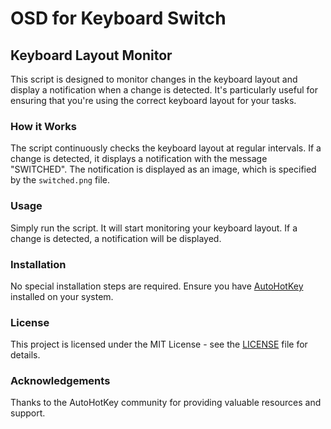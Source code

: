 # OSD for Keyboard Switch

## Keyboard Layout Monitor

This script is designed to monitor changes in the keyboard layout and display a notification when a change is detected. It's particularly useful for ensuring that you're using the correct keyboard layout for your tasks.

### How it Works

The script continuously checks the keyboard layout at regular intervals. If a change is detected, it displays a notification with the message "SWITCHED". The notification is displayed as an image, which is specified by the `switched.png` file. 

### Usage

Simply run the script. It will start monitoring your keyboard layout. If a change is detected, a notification will be displayed.

### Installation

No special installation steps are required. Ensure you have [AutoHotKey](https://www.autohotkey.com/) installed on your system.

### License

This project is licensed under the MIT License - see the [LICENSE](LICENSE) file for details.

### Acknowledgements

Thanks to the AutoHotKey community for providing valuable resources and support.